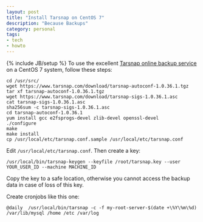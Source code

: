```yaml
---
layout: post
title: "Install Tarsnap on CentOS 7"
description: "Because Backups"
category: personal
tags:
- tech
- howto
---
```

{% include JB/setup %}
To use the excellent [Tarsnap online backup service](https://www.tarsnap.com/) on a CentOS 7 system, follow these steps:

    cd /usr/src/
    wget https://www.tarsnap.com/download/tarsnap-autoconf-1.0.36.1.tgz
    tar xf tarsnap-autoconf-1.0.36.1.tgz 
    wget https://www.tarsnap.com/download/tarsnap-sigs-1.0.36.1.asc
    cat tarsnap-sigs-1.0.36.1.asc 
    sha256sum -c tarsnap-sigs-1.0.36.1.asc
    cd tarsnap-autoconf-1.0.36.1
    yum install gcc e2fsprogs-devel zlib-devel openssl-devel 
    ./configure 
    make
    make install
    cp /usr/local/etc/tarsnap.conf.sample /usr/local/etc/tarsnap.conf

Edit `/usr/local/etc/tarsnap.conf`. Then create a key:

    /usr/local/bin/tarsnap-keygen --keyfile /root/tarsnap.key --user YOUR_USER_ID --machine MACHINE_ID

Copy the key to a safe location, otherwise you cannot access the backup data in case of loss of this key.

Create cronjobs like this one:

    @daily  /usr/local/bin/tarsnap -c -f my-root-server-$(date +\%Y\%m\%d) /var/lib/mysql /home /etc /var/log
